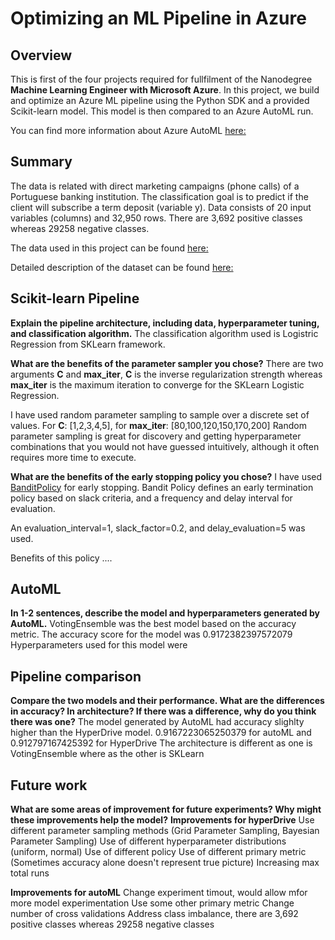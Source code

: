 # Optimizing an ML Pipeline in Azure

## Overview
This is first of the four projects required for fullfilment of the Nanodegree **Machine Learning Engineer with Microsoft Azure**.
In this project, we build and optimize an Azure ML pipeline using the Python SDK and a provided Scikit-learn model.
This model is then compared to an Azure AutoML run.

You can find more information about Azure AutoML [here:](https://docs.microsoft.com/en-us/azure/machine-learning/concept-automated-ml)

## Summary
The data is related with direct marketing campaigns (phone calls) of a Portuguese banking institution. The classification goal is to predict if the client will subscribe a term deposit (variable y). Data consists of 20 input variables (columns) and 32,950 rows. There are 3,692 positive classes whereas 29258 negative classes.

The data used in this project can be found [here:](https://automlsamplenotebookdata.blob.core.windows.net/automl-sample-notebook-data/bankmarketing_train.csv)

Detailed description of the dataset can be found [here:](https://archive.ics.uci.edu/ml/datasets/bank+marketing)

## Scikit-learn Pipeline
**Explain the pipeline architecture, including data, hyperparameter tuning, and classification algorithm.**
The classification algorithm used is Logistric Regression from SKLearn framework.

**What are the benefits of the parameter sampler you chose?**
There are two arguments **C** and **max_iter**, **C** is the inverse regularization strength whereas **max_iter** is the maximum iteration to converge for the SKLearn Logistic Regression.

I have used random parameter sampling to sample over a discrete set of values. For **C**: \[1,2,3,4,5], for **max_iter**: \[80,100,120,150,170,200]
Random parameter sampling is great for discovery and getting hyperparameter combinations that you would not have guessed intuitively, although it often requires more time to execute.

**What are the benefits of the early stopping policy you chose?**
I have used [BanditPolicy](https://docs.microsoft.com/en-us/python/api/azureml-train-core/azureml.train.hyperdrive.banditpolicy?view=azure-ml-py) for early stopping. Bandit Policy defines an early termination policy based on slack criteria, and a frequency and delay interval for evaluation.

An evaluation_interval=1, slack_factor=0.2, and delay_evaluation=5 was used.

Benefits of this policy ....

## AutoML
**In 1-2 sentences, describe the model and hyperparameters generated by AutoML.**
VotingEnsemble was the best model based on the accuracy metric. The accuracy score for the model was 0.9172382397572079
Hyperparameters used for this model were 

## Pipeline comparison
**Compare the two models and their performance. What are the differences in accuracy? In architecture? If there was a difference, why do you think there was one?**
The model generated by AutoML had accuracy slighlty higher than the HyperDrive model. 0.9167223065250379 for autoML and 0.912797167425392 for HyperDrive
The architecture is different as one is VotingEnsemble where as the other is SKLearn

## Future work
**What are some areas of improvement for future experiments? Why might these improvements help the model?**
**Improvements for hyperDrive**
Use different parameter sampling methods (Grid Parameter Sampling, Bayesian Parameter Sampling)
Use of different hyperparameter distributions (uniform, normal)
Use of different policy
Use of different primary metric (Sometimes accuracy alone doesn't represent true picture)
Increasing max total runs

**Improvements for autoML**
Change experiment timout, would allow mfor more model experimentation
Use some other primary metric
Change number of cross validations
Address class imbalance, there are 3,692 positive classes whereas 29258 negative classes
